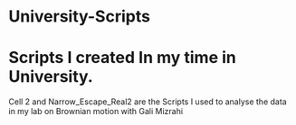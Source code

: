 # University-Scripts
# Scripts I created In my time in University.

Cell 2 and Narrow_Escape_Real2 are the Scripts I used to analyse the data in my lab on Brownian motion with Gali Mizrahi
